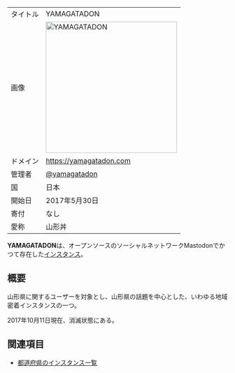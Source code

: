 <div>

|          |                                                                                                                                                                |
|----------|----------------------------------------------------------------------------------------------------------------------------------------------------------------|
| タイトル | YAMAGATADON                                                                                                                                                    |
| 画像     | [<img src="/images/f/f0/Yamagatadon.jpeg" width="300" height="300" alt="YAMAGATADON" />](/%E3%83%95%E3%82%A1%E3%82%A4%E3%83%AB:Yamagatadon.jpeg "YAMAGATADON") |
| ドメイン | <a href="https://yamagatadon.com" rel="nofollow">https://yamagatadon.com</a>                                                                                   |
| 管理者   | <a href="https://yamagatadon.com/@yamagatadon" rel="nofollow">@yamagatadon</a>                                                                                 |
| 国       | 日本                                                                                                                                                           |
| 開始日   | 2017年5月30日                                                                                                                                                  |
| 寄付     | なし                                                                                                                                                           |
| 愛称     | 山形丼                                                                                                                                                         |

**YAMAGATADON**は、オープンソースのソーシャルネットワークMastodonでかつて存在した[インスタンス](/%E3%82%A4%E3%83%B3%E3%82%B9%E3%82%BF%E3%83%B3%E3%82%B9 "インスタンス")。

## 概要

山形県に関するユーザーを対象とし、山形県の話題を中心とした、いわゆる地域密着インスタンスの一つ。

2017年10月11日現在、消滅状態にある。

## 関連項目

-   [都道府県のインスタンス一覧](/%E9%83%BD%E9%81%93%E5%BA%9C%E7%9C%8C%E3%81%AE%E3%82%A4%E3%83%B3%E3%82%B9%E3%82%BF%E3%83%B3%E3%82%B9%E4%B8%80%E8%A6%A7 "都道府県のインスタンス一覧")

</div>
